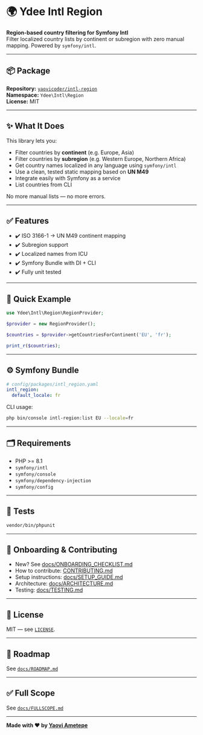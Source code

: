# 🌍 Ydee Intl Region

**Region-based country filtering for Symfony Intl**  
Filter localized country lists by continent or subregion with zero manual mapping. Powered by `symfony/intl`.

---

## 📦 Package

**Repository:** [`yaovicoder/intl-region`](https://github.com/yaovicoder/intl-region)  
**Namespace:** `Ydee\Intl\Region`  
**License:** MIT

---

## ✨ What It Does

This library lets you:
- Filter countries by **continent** (e.g. Europe, Asia)
- Filter countries by **subregion** (e.g. Western Europe, Northern Africa)
- Get country names localized in any language using `symfony/intl`
- Use a clean, tested static mapping based on **UN M49**
- Integrate easily with Symfony as a service
- List countries from CLI

No more manual lists — no more errors.

---

## ✅ Features

- ✔️ ISO 3166-1 → UN M49 continent mapping
- ✔️ Subregion support
- ✔️ Localized names from ICU
- ✔️ Symfony Bundle with DI + CLI
- ✔️ Fully unit tested

---

## 🧩 Quick Example

```php
use Ydee\Intl\Region\RegionProvider;

$provider = new RegionProvider();

$countries = $provider->getCountriesForContinent('EU', 'fr');

print_r($countries);
```

---

## ⚙️ Symfony Bundle

```yaml
# config/packages/intl_region.yaml
intl_region:
  default_locale: fr
```

CLI usage:
```bash
php bin/console intl-region:list EU --locale=fr
```

---

## 🗂️ Requirements

- PHP >= 8.1
- `symfony/intl`
- `symfony/console`
- `symfony/dependency-injection`
- `symfony/config`

---

## 🧪 Tests

```bash
vendor/bin/phpunit
```

---

## 🚀 Onboarding & Contributing

- New? See [docs/ONBOARDING_CHECKLIST.md](./docs/ONBOARDING_CHECKLIST.md)
- How to contribute: [CONTRIBUTING.md](./CONTRIBUTING.md)
- Setup instructions: [docs/SETUP_GUIDE.md](./docs/SETUP_GUIDE.md)
- Architecture: [docs/ARCHITECTURE.md](./docs/ARCHITECTURE.md)
- Testing: [docs/TESTING.md](./docs/TESTING.md)

---

## 📑 License

MIT — see [`LICENSE`](./LICENSE).

---

## 📌 Roadmap

See [`docs/ROADMAP.md`](./docs/ROADMAP.md)

---

## ✅ Full Scope

See [`docs/FULLSCOPE.md`](./docs/FULLSCOPE.md)

---

**Made with ❤️ by [Yaovi Ametepe](https://github.com/yaovicoder)**
